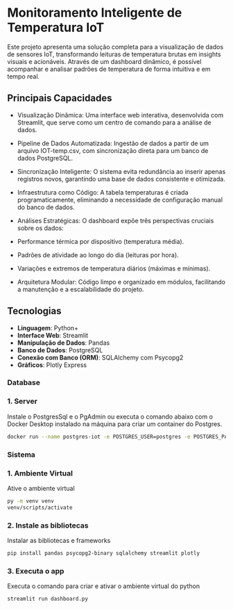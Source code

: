 # Monitoramento Inteligente de Temperatura IoT

Este projeto apresenta uma solução completa para a visualização de dados de sensores IoT, transformando leituras de temperatura brutas em insights visuais e acionáveis. Através de um dashboard dinâmico, é possível acompanhar e analisar padrões de temperatura de forma intuitiva e em tempo real.

## Principais Capacidades

- Visualização Dinâmica: Uma interface web interativa, desenvolvida com Streamlit, que serve como um centro de comando para a análise de dados.

- Pipeline de Dados Automatizada: Ingestão de dados a partir de um arquivo IOT-temp.csv, com sincronização direta para um banco de dados PostgreSQL.

- Sincronização Inteligente: O sistema evita redundância ao inserir apenas registros novos, garantindo uma base de dados consistente e otimizada.

- Infraestrutura como Código: A tabela temperaturas é criada programaticamente, eliminando a necessidade de configuração manual do banco de dados.

- Análises Estratégicas: O dashboard expõe três perspectivas cruciais sobre os dados:

- Performance térmica por dispositivo (temperatura média).

- Padrões de atividade ao longo do dia (leituras por hora).

- Variações e extremos de temperatura diários (máximas e mínimas).

- Arquitetura Modular: Código limpo e organizado em módulos, facilitando a manutenção e a escalabilidade do projeto.

## Tecnologias

- **Linguagem**: Python+
- **Interface Web**: Streamlit
- **Manipulação de Dados**: Pandas
- **Banco de Dados**: PostgreSQL
- **Conexão com Banco (ORM)**: SQLAlchemy com Psycopg2
- **Gráficos**: Plotly Express



### Database

### 1. Server
Instale o PostgresSql e o PgAdmin ou executa o comando abaixo com o Docker Desktop instalado na máquina para criar um container do Postgres.

```bash
docker run --name postgres-iot -e POSTGRES_USER=postgres -e POSTGRES_PASSWORD=postgres -e POSTGRES_DB=pipeline -p 5432:5432 -d postgres:16
```

### Sistema

### 1. Ambiente Virtual

Ative o ambiente virtual
```bash
py -m venv venv
venv/scripts/activate
```

### 2. Instale as bibliotecas

Instalar as bibliotecas e frameworks
```bash
pip install pandas psycopg2-binary sqlalchemy streamlit plotly
```


### 3. Executa o app 

Executa o comando para criar e ativar o ambiente virtual do python
```bash
streamlit run dashboard.py
```
